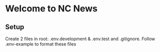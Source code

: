 # Welcome to NC News

## Setup

Create 2 files in root: .env.development & .env.test and .gitignore. Follow .env-example to format these files

